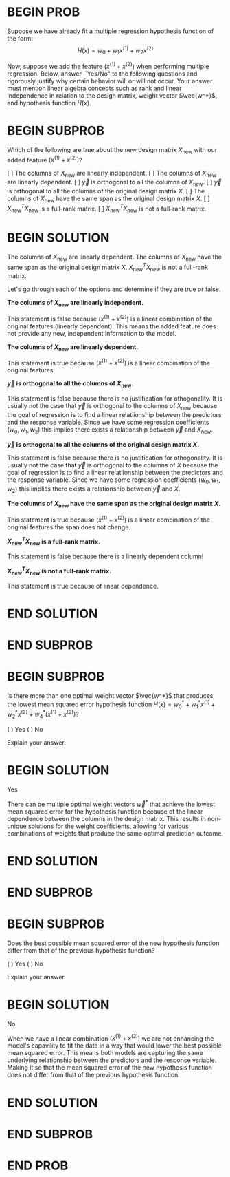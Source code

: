 # BEGIN PROB

Suppose we have already fit a multiple regression hypothesis function of the form: $$H(x) = w_0 + w_1 x^{(1)} + w_2 x^{(2)}$$

Now, suppose we add the feature $(x^{(1)} + x^{(2)})$ when performing multiple regression. Below, answer ``Yes/No" to the following questions and rigorously justify why certain behavior will or will not occur. Your answer must mention linear algebra concepts such as rank and linear independence in relation to the design matrix, weight vector $\vec{w^*}$, and hypothesis function $H(x)$.

# BEGIN SUBPROB

Which of the following are true about the new design matrix $X_\text{new}$ with our added feature  $(x^{(1)} + x^{(2)})$?

[ ] The columns of $X_\text{new}$ are linearly independent.
[ ] The columns of $X_\text{new}$ are linearly dependent.
[ ] $\vec{y}$ is orthogonal to all the columns of $X_\text{new}$.
[ ] $\vec{y}$ is orthogonal to all the columns of the original design matrix $X$.
[ ] The columns of $X_\text{new}$ have the same span as the original design matrix $X$.
[ ] $X_\text{new}^TX_\text{new}$ is a full-rank matrix.
[ ] $X_\text{new}^TX_\text{new}$ is not a full-rank matrix.

# BEGIN SOLUTION

The columns of $X_\text{new}$ are linearly dependent.
The columns of $X_\text{new}$ have the same span as the original design matrix $X$.
$X_\text{new}^TX_\text{new}$ is not a full-rank matrix.

Let's go through each of the options and determine if they are true or false.

**The columns of $X_\text{new}$ are linearly independent.**

This statement is false because $(x^{(1)} + x^{(2)})$ is a linear combination of the original features (linearly dependent). This means the added feature does not provide any new, independent information to the model.

**The columns of $X_\text{new}$ are linearly dependent.**

This statement is true because $(x^{(1)} + x^{(2)})$ is a linear combination of the original features.

**$\vec{y}$ is orthogonal to all the columns of $X_\text{new}$.**

This statement is false because there is no justification for othogonality. It is usually not the case that $\vec y$ is orthogonal to the columns of $X_\text{new}$ because the goal of regression is to find a linear relatiionship between the predictors and the response variable. Since we have some regression coefficients ($w_0, w_1, w_2$) this implies there exists a relationship between $\vec y$ and $X_\text{new}$.

**$\vec{y}$ is orthogonal to all the columns of the original design matrix $X$.**

This statement is false because there is no justification for othogonality. It is usually not the case that $\vec y$ is orthogonal to the columns of $X$ because the goal of regression is to find a linear relatiionship between the predictors and the response variable. Since we have some regression coefficients ($w_0, w_1, w_2$) this implies there exists a relationship between $\vec y$ and $X$.

**The columns of $X_\text{new}$ have the same span as the original design matrix $X$.**

This statement is true because $(x^{(1)} + x^{(2)})$ is a linear combination of the original features the span does not change.

**$X_\text{new}^TX_\text{new}$ is a full-rank matrix.**

This statement is false because there is a linearly dependent column!

**$X_\text{new}^TX_\text{new}$ is not a full-rank matrix.**

This statement is true because of linear dependence.


# END SOLUTION
    


# END SUBPROB


# BEGIN SUBPROB

Is there more than one optimal weight vector $\vec{w^*}$ that produces the lowest mean squared error hypothesis function $H(x) = w_0^* + w_1^* x^{(1)} + w_2^* x^{(2)} + w_4^*(x^{(1)} + x^{(2)})$? 

( ) Yes
( ) No

Explain your answer.

# BEGIN SOLUTION

Yes

There can be multiple optimal weight vectors $\vec w^*$ that achieve the lowest mean squared error for the hypothesis function because of the linear dependence between the columns in the design matrix. This results in non-unique solutions for the weight coefficients, allowing for various combinations of weights that produce the same optimal prediction outcome.

# END SOLUTION



# END SUBPROB

# BEGIN SUBPROB

Does the best possible mean squared error of the new hypothesis function differ from that of the previous hypothesis function?

( ) Yes
( ) No

Explain your answer.

# BEGIN SOLUTION

No

When we have a linear combination $(x^{(1)} + x^{(2)})$ we are not enhancing the model's capavility to fit the data in a way that would lower the best possible mean squared error. This means both models are capturing the same underlying relationship between the predictors and the response variable. Making it so that the mean squared error of the new hypothesis function does not differ from that of the previous hypothesis function.

# END SOLUTION

# END SUBPROB

# END PROB